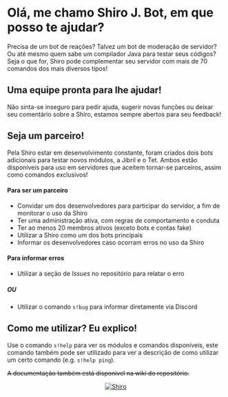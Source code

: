 # Olá, me chamo Shiro J. Bot, em que posso te ajudar?
Precisa de um bot de reações? Talvez um bot de moderação de servidor? Ou até mesmo quem sabe um compilador Java para testar seus códigos?
Seja o que for, Shiro pode complementar seu servidor com mais de 70 comandos dos mais diversos tipos!

## Uma equipe pronta para lhe ajudar!
Não sinta-se inseguro para pedir ajuda, sugerir novas funções ou deixar seu comentário sobre a Shiro, estamos sempre abertos para seu feedback!

## Seja um parceiro!
Pela Shiro estar em desenvolvimento constante, foram criados dois bots adicionais para testar novos módulos, a Jibril e o Tet.
Ambos estão disponíveis para uso em servidores que aceitem tornar-se parceiros, assim como comandos exclusivos!

#### Para ser um parceiro
* Convidar um dos desenvolvedores para participar do servidor, a fim de monitorar o uso da Shiro
* Ter uma administração ativa, com regras de comportamento e conduta
* Ter ao menos 20 membros ativos (exceto bots e contas fake)
* Utilizar a Shiro como um dos bots principais
* Informar os desenvolvedores caso ocorram erros no uso da Shiro

#### Para informar erros
* Utilizar a seção de _Issues_ no repositório para relatar o erro
##### OU
* Utilizar o comando `s!bug` para informar diretamente via Discord

## Como me utilizar? Eu explico!
Use o comando `s!help` para ver os módulos e comandos disponíveis, este comando também pode ser utilizado para ver a descrição de como utilizar um certo comando (e.g. `s!help ping`).

~~A documentação também está disponivel na wiki do repositório.~~

<p align="center">
	<a href="https://top.gg/bot/572413282653306901" >
  		<img src="https://top.gg/api/widget/572413282653306901.svg" alt="Shiro" />
	</a>
</p>
